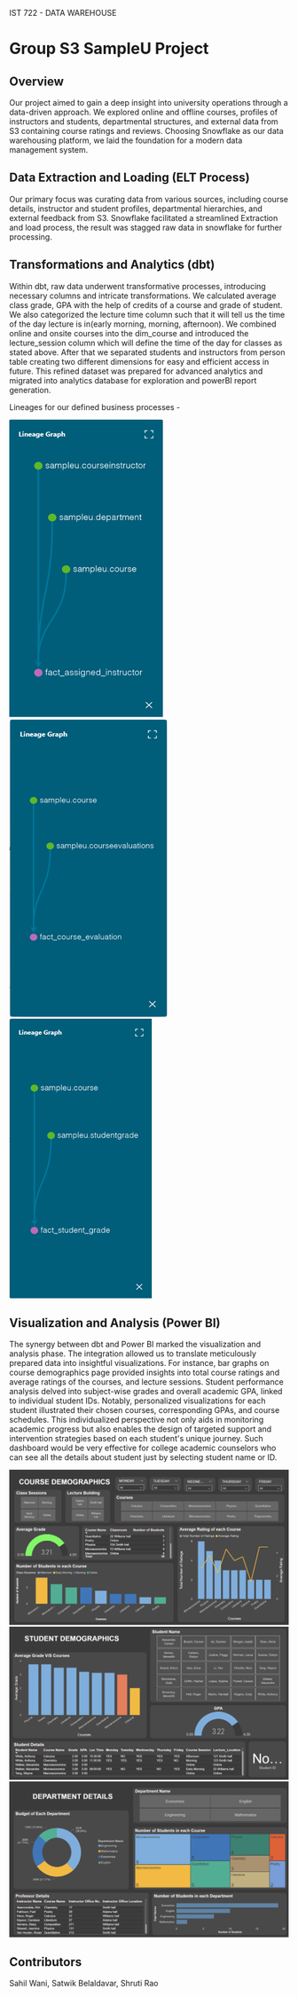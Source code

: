 IST 722 - DATA WAREHOUSE

# Group S3 SampleU Project

## Overview

Our project aimed to gain a deep insight into university operations through a data-driven approach. We explored online and offline courses, profiles of instructors and students, departmental structures, and external data from S3 containing course ratings and reviews. Choosing Snowflake as our data warehousing platform, we laid the foundation for a modern data management system.

## Data Extraction and Loading (ELT Process)

Our primary focus was curating data from various sources, including course details, instructor and student profiles, departmental hierarchies, and external feedback from S3. Snowflake facilitated a streamlined Extraction and load process, the result was stagged raw data in snowflake for further processing.

## Transformations and Analytics (dbt)

Within dbt, raw data underwent transformative processes, introducing necessary columns and intricate transformations. We calculated average class grade, GPA with the help of credits of a course and grade of student. We also categorized the lecture time column such that it will tell us the time of the day lecture is in(early morning, morning, afternoon). We combined online and onsite courses into the dim_course and introduced the lecture_session column which will define the time of the day for classes as stated above. After that we separated students and instructors from person table creating two different dimensions for easy and efficient access in future. This refined dataset was prepared for advanced analytics and migrated into analytics database for exploration and powerBI report generation.

Lineages for our defined business processes -

![image](https://github.com/s3ist722/S3DBT/blob/main/images/fact_assigned_instructor.png)
![image](https://github.com/s3ist722/S3DBT/blob/main/images/fact_course_evaluation.png)  
![image](https://github.com/s3ist722/S3DBT/blob/main/images/fact_student_grade.png)

## Visualization and Analysis (Power BI)

The synergy between dbt and Power BI marked the visualization and analysis phase. The integration allowed us to translate meticulously prepared data into insightful visualizations. For instance, bar graphs on course demographics page provided insights into total course ratings and average ratings of the courses, and lecture sessions. Student performance analysis delved into subject-wise grades and overall academic GPA, linked to individual student IDs. Notably, personalized visualizations for each student illustrated their chosen courses, corresponding GPAs, and course schedules. This individualized perspective not only aids in monitoring academic progress but also enables the design of targeted support and intervention strategies based on each student's unique journey. Such dashboard would be very effective for college academic counselors who can see all the details about student just by selecting student name or ID.

![image](https://github.com/s3ist722/S3DBT/blob/main/images/Course%20Demo.png)
![image](https://github.com/s3ist722/S3DBT/blob/main/images/Student%20Demo.png)  
![image](https://github.com/s3ist722/S3DBT/blob/main/images/Department%20Details.png)

## Contributors

Sahil Wani, Satwik Belaldavar, Shruti Rao
